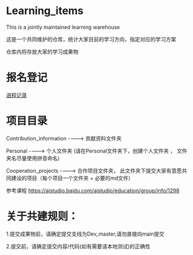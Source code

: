 # Learning_items

This is a jointly maintained learning warehouse   

这是一个共同维护的仓库，统计大家目前的学习方向，指定对应的学习方案

仓库内将存放大家的学习成果物

# 报名登记
[进程记录](https://shimo.im/file-invite/gc3hFp8394GuddfCWNMoFR8Wwpv16/)

# 项目目录

Contribution_information ----> 贡献资料文件夹

Personal  ----> 个人文件夹 (请在Personal文件夹下，创建个人文件夹 ， 文件夹名尽量使用拼音命名)

Cooperation_projects  ----> 合作项目文件夹， 此文件夹下提交大家有意愿共同建设的项目（每个项目一个文件夹 + 必要的md文件）

参考课程
https://aistudio.baidu.com/aistudio/education/group/info/1298


# 关于共建规则：  

1.提交成果物前，请确定提交支线为Dev_master,请勿直接向main提交

2.提交前，请确定提交内容/代码(如有需要请本地测试)的正确性
